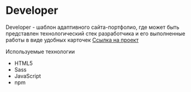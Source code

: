 # Developer

Developer - шаблон адаптивного сайта-портфолио, где может быть представлен технологический стек разработчика и его выполненные работы в виде удобных карточек
[Ссылка на проект](https://georgymedvedsky.github.io/developer-pd/)

Используемые технологии
  * HTML5
  * Sass
  * JavaScript
  * npm
